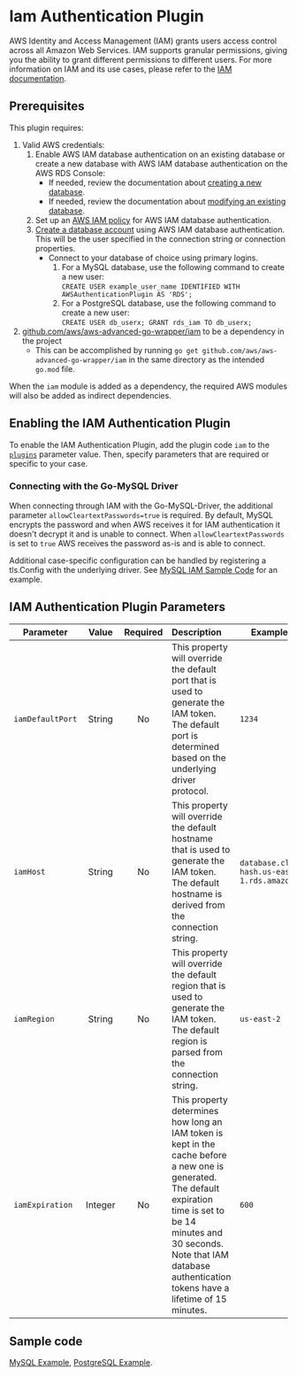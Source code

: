 # Iam Authentication Plugin

AWS Identity and Access Management (IAM) grants users access control across all Amazon Web Services. IAM supports
granular permissions, giving you the ability to grant different permissions to different users. For more information on
IAM and its use cases, please refer to
the [IAM documentation](https://docs.aws.amazon.com/IAM/latest/UserGuide/introduction.html).

## Prerequisites

This plugin requires:

1. Valid AWS credentials: 
    1. Enable AWS IAM database authentication on an existing database or create a new database with AWS IAM database
       authentication on the AWS RDS Console:
       - If needed, review the documentation about [creating a new database](https://docs.aws.amazon.com/AmazonRDS/latest/UserGuide/USER_CreateDBInstance.html).
       - If needed, review the documentation about [modifying an existing database](https://docs.aws.amazon.com/AmazonRDS/latest/UserGuide/Overview.DBInstance.Modifying.html).
    2. Set up an [AWS IAM policy](https://docs.aws.amazon.com/AmazonRDS/latest/UserGuide/UsingWithRDS.IAMDBAuth.IAMPolicy.html) for AWS IAM database authentication.
    3. [Create a database account](https://docs.aws.amazon.com/AmazonRDS/latest/UserGuide/UsingWithRDS.IAMDBAuth.DBAccounts.html) using AWS IAM database authentication. This will be the user specified in the connection string or connection
       properties.
       - Connect to your database of choice using primary logins.
            1. For a MySQL database, use the following command to create a new user:<br>
               `CREATE USER example_user_name IDENTIFIED WITH AWSAuthenticationPlugin AS 'RDS';`
            2. For a PostgreSQL database, use the following command to create a new user:<br>
               `CREATE USER db_userx;
               GRANT rds_iam TO db_userx;`
2. [github.com/aws/aws-advanced-go-wrapper/iam](../../../iam) to be a dependency in the project
    - This can be accomplished by running `go get github.com/aws/aws-advanced-go-wrapper/iam` in the same directory as
       the intended `go.mod` file.

When the `iam` module is added as a dependency, the required AWS modules will also be added as indirect dependencies.

## Enabling the IAM Authentication Plugin

To enable the IAM Authentication Plugin, add the plugin code `iam` to the [
`plugins`](../UsingTheGoWrapper.md#connection-plugin-manager-parameters) parameter value. Then, specify parameters that are required or specific to your case.

### Connecting with the Go-MySQL Driver

When connecting through IAM with the Go-MySQL-Driver, the additional parameter `allowCleartextPasswords=true` is required. By default, MySQL encrypts the password and when AWS receives it for IAM authentication it doesn't decrypt it and is unable to connect. When `allowCleartextPasswords` is set to `true` AWS receives the password as-is and is able to connect.

Additional case-specific configuration can be handled by registering a tls.Config with the underlying driver. See [MySQL IAM Sample Code](../../../examples/iam_mysql_example.go) for an example.

## IAM Authentication Plugin Parameters

| Parameter        |  Value  | Required | Description                                                                                                                                                                                                                                              | Example Value                                       |
|------------------|:-------:|:--------:|:---------------------------------------------------------------------------------------------------------------------------------------------------------------------------------------------------------------------------------------------------------|-----------------------------------------------------|
| `iamDefaultPort` | String  |    No    | This property will override the default port that is used to generate the IAM token. The default port is determined based on the underlying driver protocol.                                                                                             | `1234`                                              |
| `iamHost`        | String  |    No    | This property will override the default hostname that is used to generate the IAM token. The default hostname is derived from the connection string.                                                                                                     | `database.cluster-hash.us-east-1.rds.amazonaws.com` |
| `iamRegion`      | String  |    No    | This property will override the default region that is used to generate the IAM token. The default region is parsed from the connection string.                                                                                                          | `us-east-2`                                         |
| `iamExpiration`  | Integer |    No    | This property determines how long an IAM token is kept in the cache before a new one is generated. The default expiration time is set to be 14 minutes and 30 seconds. Note that IAM database authentication tokens have a lifetime of 15 minutes.       | `600`                                               |

## Sample code

[MySQL Example](../../../examples/iam_mysql_example.go), [PostgreSQL Example](../../../examples/iam_postgres_example.go).
